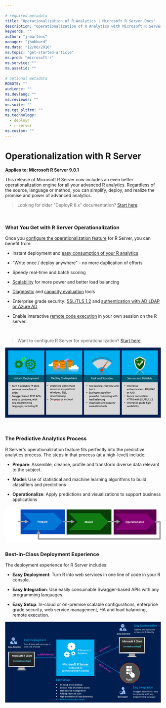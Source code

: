 ```yaml
---

# required metadata
title: "Operationalization of R Analytics | Microsoft R Server Docs"
description: "Operationalization of R Analytics with Microsoft R Server"
keywords: ""
author: "j-martens"
manager: "jhubbard"
ms.date: "12/08/2016"
ms.topic: "get-started-article"
ms.prod: "microsoft-r"
ms.service: ""
ms.assetid: ""

# optional metadata
ROBOTS: ""
audience: ""
ms.devlang: ""
ms.reviewer: ""
ms.suite: ""
ms.tgt_pltfrm: ""
ms.technology: 
  - deployr
  - r-server
ms.custom: ""
---
```


# Operationalization with R Server

**Applies to:  Microsoft R Server 9.0.1**

This release of Microsoft R Server now includes an even better operationalization engine for all your advanced R analytics. Regardless of the source, language or method, you can simplify, deploy, and realize the promise and power of advanced analytics.

>Looking for older "DeployR 8.x" documentation? [Start here](../deployr-about.md).

<br>

### What You Get with R Server Operationalization

Once you [configure the operationalization feature](configuration-initial.md) for R Server, you can benefit from: 

+ Instant deployment and [easy consumption of your R analytics](app-developer-get-started.md)

+ "Write once / deploy anywhere" - no more duplication of efforts

+ Speedy real-time and batch scoring

+ [Scalability](configuration-initial.md) for more power and better load balancing

+ [Diagnostic](admin-utility.md#test) and [capacity evaluation](admin-evaluate-capacity.md) tools

+ Enterprise grade security: [SSL/TLS 1.2](security-https.md) and [authentication with AD LDAP or Azure AD](security-authentication.md)

+ Enable interactive [remote code execution](remote-execution.md) in your own session on the R server.

<br>

>Want to configure R Server for operationalization? [Start here](configuration-initial.md).

![Operationalization Engine](../media/o16n/about.png)

<br>


### The Predictive Analytics Process

R Server's operationalization feature fits perfectly into the predictive analytics process. The steps in that process (at a high-level) include:
+ **Prepare**:  Assemble, cleanse, profile and transform diverse data relevant to the subject.

+ **Model**:  Use of statistical and machine learning algorithms to build classifiers and predictions

+ **Operationalize**:  Apply predictions and visualizations to support business applications

![Process](../media/o16n/about-predictive-analytics-flow.png)

### Best-in-Class Deployment Experience

The deployment experience for R Server includes:

+ **Easy Deployment**: Turn R into web services in one line of code in your R console.

+ **Easy Integration**: Use easily consumable Swagger-based APIs with any programming languages.

+ **Easy Setup**: In-cloud or on-premise scalable configurations, enterprise grade security, web service management, HA and load balancing, remote execution.


![Easy](../media/o16n/about-easy.png)